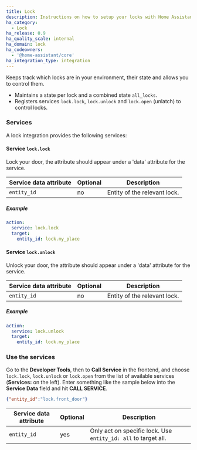 ```yaml
---
title: Lock
description: Instructions on how to setup your locks with Home Assistant.
ha_category:
  - Lock
ha_release: 0.9
ha_quality_scale: internal
ha_domain: lock
ha_codeowners:
  - '@home-assistant/core'
ha_integration_type: integration
---
```


Keeps track which locks are in your environment, their state and allows you to control them.

 * Maintains a state per lock and a combined state `all_locks`.
 * Registers services `lock.lock`, `lock.unlock` and `lock.open` (unlatch) to control locks.

### Services

A lock integration provides the following services:

#### Service `lock.lock` 

Lock your door, the attribute should appear under a 'data' attribute for the service.

| Service data attribute    | Optional | Description                                           |
|---------------------------|----------|-------------------------------------------------------|
| `entity_id`               |       no | Entity of the relevant lock.                          |

##### Example

```yaml
action:
  service: lock.lock
  target:
    entity_id: lock.my_place
```

#### Service `lock.unlock` 

Unlock your door, the attribute should appear under a 'data' attribute for the service.

| Service data attribute    | Optional | Description                                           |
|---------------------------|----------|-------------------------------------------------------|
| `entity_id`               |       no | Entity of the relevant lock.                          |

##### Example

```yaml
action:
  service: lock.unlock
  target:
    entity_id: lock.my_place
```

### Use the services

Go to the **Developer Tools**, then to **Call Service** in the frontend, and choose `lock.lock`, `lock.unlock` or `lock.open` from the list of available services (**Services:** on the left). Enter something like the sample below into the **Service Data** field and hit **CALL SERVICE**.

```json
{"entity_id":"lock.front_door"}
```

| Service data attribute | Optional | Description |
| ---------------------- | -------- | ----------- |
| `entity_id`            |      yes | Only act on specific lock. Use `entity_id: all` to target all.
